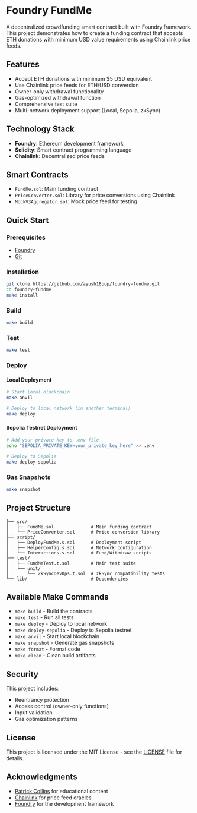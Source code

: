 # Foundry FundMe

A decentralized crowdfunding smart contract built with Foundry framework. This project demonstrates how to create a funding contract that accepts ETH donations with minimum USD value requirements using Chainlink price feeds.

## Features

- Accept ETH donations with minimum $5 USD equivalent
- Use Chainlink price feeds for ETH/USD conversion
- Owner-only withdrawal functionality
- Gas-optimized withdrawal function
- Comprehensive test suite
- Multi-network deployment support (Local, Sepolia, zkSync)

## Technology Stack

- **Foundry**: Ethereum development framework
- **Solidity**: Smart contract programming language
- **Chainlink**: Decentralized price feeds

## Smart Contracts

- `FundMe.sol`: Main funding contract
- `PriceConverter.sol`: Library for price conversions using Chainlink
- `MockV3Aggregator.sol`: Mock price feed for testing

## Quick Start

### Prerequisites

- [Foundry](https://getfoundry.sh/)
- [Git](https://git-scm.com/)

### Installation

```bash
git clone https://github.com/ayush18pop/foundry-fundme.git
cd foundry-fundme
make install
```

### Build

```bash
make build
```

### Test

```bash
make test
```

### Deploy

#### Local Deployment

```bash
# Start local blockchain
make anvil

# Deploy to local network (in another terminal)
make deploy
```

#### Sepolia Testnet Deployment

```bash
# Add your private key to .env file
echo "SEPOLIA_PRIVATE_KEY=your_private_key_here" >> .env

# Deploy to Sepolia
make deploy-sepolia
```

### Gas Snapshots

```bash
make snapshot
```

## Project Structure

```
├── src/
│   ├── FundMe.sol              # Main funding contract
│   └── PriceConverter.sol      # Price conversion library
├── script/
│   ├── DeployFundMe.s.sol      # Deployment script
│   ├── HelperConfig.s.sol      # Network configuration
│   └── Interactions.s.sol      # Fund/Withdraw scripts
├── test/
│   ├── FundMeTest.t.sol        # Main test suite
│   └── unit/
│       └── ZkSyncDevOps.t.sol  # zkSync compatibility tests
└── lib/                        # Dependencies
```

## Available Make Commands

- `make build` - Build the contracts
- `make test` - Run all tests
- `make deploy` - Deploy to local network
- `make deploy-sepolia` - Deploy to Sepolia testnet
- `make anvil` - Start local blockchain
- `make snapshot` - Generate gas snapshots
- `make format` - Format code
- `make clean` - Clean build artifacts

## Security

This project includes:

- Reentrancy protection
- Access control (owner-only functions)
- Input validation
- Gas optimization patterns

## License

This project is licensed under the MIT License - see the [LICENSE](LICENSE) file for details.

## Acknowledgments

- [Patrick Collins](https://github.com/PatrickAlphaC) for educational content
- [Chainlink](https://chain.link/) for price feed oracles
- [Foundry](https://getfoundry.sh/) for the development framework

